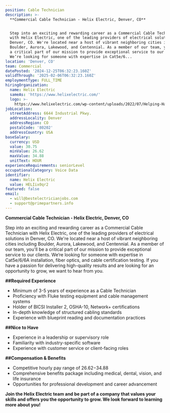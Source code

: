 ```yaml
---
position: Cable Technician
description: >-
  **Commercial Cable Technician - Helix Electric, Denver, CO**


  Step into an exciting and rewarding career as a Commercial Cable Technician
  with Helix Electric, one of the leading providers of electrical solutions in
  Denver, CO. We're located near a host of vibrant neighboring cities including
  Boulder, Aurora, Lakewood, and Centennial. As a member of our team, you'll be
  a critical part of our mission to provide exceptional service to our clients.
  We’re looking for someone with expertise in Cat5e/6...
location: 'Denver, CO'
team: Commercial
datePosted: '2024-12-25T06:32:23.160Z'
validThrough: '2025-02-06T06:32:23.160Z'
employmentType: FULL_TIME
hiringOrganization:
  name: Helix Electric
  sameAs: 'https://www.helixelectric.com/'
  logo: >-
    https://www.helixelectric.com/wp-content/uploads/2022/07/Helping-Hands-Logo_Blue-e1656694113799.jpg
jobLocation:
  streetAddress: 6644 Industrial Pkwy.
  addressLocality: Denver
  addressRegion: CO
  postalCode: '80202'
  addressCountry: USA
baseSalary:
  currency: USD
  value: 30.75
  minValue: 26.62
  maxValue: 34.88
  unitText: HOUR
experienceRequirements: seniorLevel
occupationalCategory: Voice Data
identifier:
  name: Helix Electric
  value: HELIix0qr2
featured: false
email:
  - will@bestelectricianjobs.com
  - support@primepartners.info
---
```




**Commercial Cable Technician - Helix Electric, Denver, CO**

Step into an exciting and rewarding career as a Commercial Cable Technician with Helix Electric, one of the leading providers of electrical solutions in Denver, CO. We're located near a host of vibrant neighboring cities including Boulder, Aurora, Lakewood, and Centennial. As a member of our team, you'll be a critical part of our mission to provide exceptional service to our clients. We’re looking for someone with expertise in Cat5e/6/6A installation, fiber optics, and cable certification testing. If you have a passion for delivering high-quality results and are looking for an opportunity to grow, we want to hear from you.

**##Required Experience**
- Minimum of 3-5 years of experience as a Cable Technician
- Proficiency with Fluke testing equipment and cable management systems
- Holder of BICSI Installer 2, OSHA-10, Network+ certifications
- In-depth knowledge of structured cabling standards
- Experience with blueprint reading and documentation practices

**##Nice to Have**
- Experience in a leadership or supervisory role
- Familiarity with industry-specific software
- Experience with customer service or client-facing roles

**##Compensation & Benefits**
- Competitive hourly pay range of $26.62-$34.88
- Comprehensive benefits package including medical, dental, vision, and life insurance
- Opportunities for professional development and career advancement

**Join the Helix Electric team and be part of a company that values your skills and offers you the opportunity to grow. We look forward to learning more about you!**
